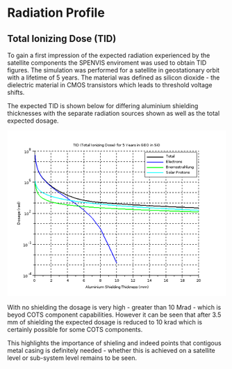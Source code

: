 # Radiation Profile

## Total Ionizing Dose (TID)

To gain a first impression of the expected radiation experienced by the satellite components the SPENVIS enviroment was used to obtain TID figures.  The simulation was performed for a satellite in geostationary orbit with a lifetime of 5 years.  The material was defined as silicon dioxide - the dielectric material in CMOS transistors which leads to threshold voltage shifts.
 
The expected TID is shown below for differing aluminium shielding thicknesses with the separate radiation sources shown as well as the total expected dosage.
 

![Exposure vs Shielding](tid/outputs/tid_vs_shielding_5years_geo.png)


With no shielding the dosage is very high - greater than 10 Mrad - which is beyod COTS component capabilities.  However it can be seen that after 3.5 mm of shielding the expected dosage is reduced to 10 krad which is certainly possible for some COTS components.
 
This highlights the importance of shieling and indeed points that contigous metal casing is definitely needed - whether this is achieved on a satellite level or sub-system level remains to be seen.
